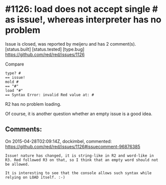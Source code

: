 
#1126: load does not accept single # as issue!, whereas interpreter has no problem
================================================================================
Issue is closed, was reported by meijeru and has 2 comment(s).
[status.built] [status.tested] [type.bug]
<https://github.com/red/red/issues/1126>

Compare

```
type? # 
== issue!
mold # 
== "#"
load "#"
== Syntax Error: invalid Red value at: #
```

R2 has no problem loading.

Of course, it is another question whether an empty issue is a good idea.



Comments:
--------------------------------------------------------------------------------

On 2015-04-28T02:09:14Z, dockimbel, commented:
<https://github.com/red/red/issues/1126#issuecomment-96876385>

    Issue! nature has changed, it is string-like in R2 and word-like in R3. Red followed R3 on that, so I think that an empty word should not be allowed.
    
    It is interesting to see that the console allows such syntax while relying on LOAD itself. :-)

